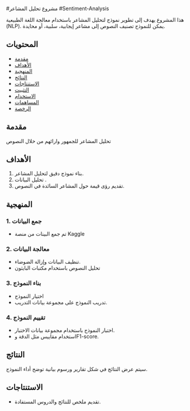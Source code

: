 #مشروع تحليل المشاعر #Sentiment-Analysis

هذا المشروع يهدف إلى تطوير نموذج لتحليل المشاعر باستخدام معالجة اللغة الطبيعية (NLP). يمكن للنموذج تصنيف النصوص إلى مشاعر إيجابية، سلبية، أو محايدة.

## المحتويات

- [مقدمة](#مقدمة)
- [الأهداف](#الأهداف)
- [المنهجية](#المنهجية)
- [النتائج](#النتائج)
- [الاستنتاجات](#الاستنتاجات)
- [التثبيت](#التثبيت)
- [الاستخدام](#الاستخدام)
- [المساهمات](#المساهمات)
- [الرخصة](#الرخصة)

## مقدمة

تحليل المشاعر للجمهور وارائهم من خلال النصوص 

## الأهداف

1. بناء نموذج دقيق لتحليل المشاعر.
2. تحليل البيانات .
3. تقديم رؤى قيمة حول المشاعر السائدة في النصوص.

## المنهجية

### 1. جمع البيانات
- تم جمع البينات من منصة Kaggle

### 2. معالجة البيانات
- تنظيف البيانات وإزالة الضوضاء.
- تحليل النصوص باستخدام مكتبات البايثون

### 3. بناء النموذج
- اختيار النموذج
- تدريب النموذج على مجموعة بيانات التدريب.

### 4. تقييم النموذج
- اختبار النموذج باستخدام مجموعة بيانات الاختبار.
- استخدام مقاييس مثل الدقة وF1-score.

## النتائج

سيتم عرض النتائج في شكل تقارير ورسوم بيانية توضح أداء النموذج.

## الاستنتاجات

- تقديم ملخص للنتائج والدروس المستفادة.



